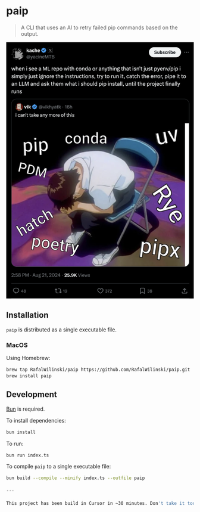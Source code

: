 # paip

> A CLI that uses an AI to retry failed pip commands based on the output.

![paip](./assets/why.png)

## Installation

`paip` is distributed as a single executable file.

### MacOS

Using Homebrew:

```bash
brew tap RafalWilinski/paip https://github.com/RafalWilinski/paip.git
brew install paip
```

## Development

[Bun](https://bun.sh) is required.

To install dependencies:

```bash
bun install
```

To run:

```bash
bun run index.ts
```

To compile `paip` to a single executable file:

```bash
bun build --compile --minify index.ts --outfile paip

---

This project has been build in Cursor in ~30 minutes. Don't take it too seriously.
